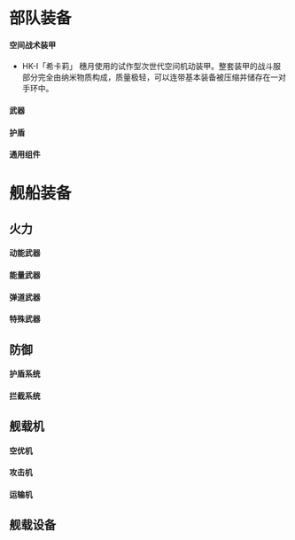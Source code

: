 # 部队装备
#### 空间战术装甲
- HK-I「希卡莉」
穗月使用的试作型次世代空间机动装甲。整套装甲的战斗服部分完全由纳米物质构成，质量极轻，可以连带基本装备被压缩并储存在一对手环中。

#### 武器
#### 护盾
#### 通用组件

# 舰船装备
## 火力
#### 动能武器
#### 能量武器
#### 弹道武器
#### 特殊武器

## 防御
#### 护盾系统
#### 拦截系统

## 舰载机
#### 空优机
#### 攻击机
#### 运输机

## 舰载设备
